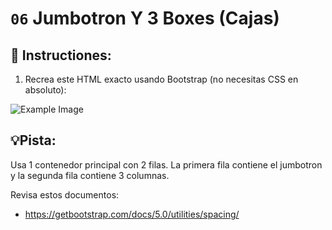 # `06` Jumbotron Y 3 Boxes (Cajas)

## 📝 Instructiones:

1. Recrea este HTML exacto usando Bootstrap (no necesitas CSS en absoluto):

![Example Image](https://github.com/4GeeksAcademy/bootstrap-exercises-tutorial/blob/master/.learn/assets/1509928737623_bb6c18c0353c4f29b8bf62f7bcfabdf2.png?raw=true)

## 💡Pista:

Usa 1 contenedor principal con 2 filas. La primera fila contiene el jumbotron y la segunda fila contiene 3 columnas.

Revisa estos documentos:
- https://getbootstrap.com/docs/5.0/utilities/spacing/
